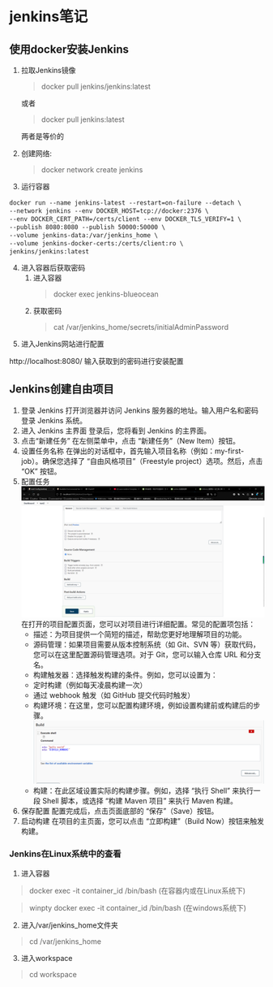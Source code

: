# jenkins笔记
## 使用docker安装Jenkins
1. 拉取Jenkins镜像
    >docker pull jenkins/jenkins:latest
    
    或者
    >docker pull jenkins:latest
    
    两者是等价的
2. 创建网络:
    >docker network create jenkins
3. 运行容器
```shell
docker run --name jenkins-latest --restart=on-failure --detach \
--network jenkins --env DOCKER_HOST=tcp://docker:2376 \
--env DOCKER_CERT_PATH=/certs/client --env DOCKER_TLS_VERIFY=1 \
--publish 8080:8080 --publish 50000:50000 \
--volume jenkins-data:/var/jenkins_home \
--volume jenkins-docker-certs:/certs/client:ro \
jenkins/jenkins:latest
```
4. 进入容器后获取密码
    1. 进入容器
        >docker exec jenkins-blueocean
    2. 获取密码
        >cat /var/jenkins_home/secrets/initialAdminPassword
5. 进入Jenkins网站进行配置

http://localhost:8080/ 输入获取到的密码进行安装配置
## Jenkins创建自由项目
1. 登录 Jenkins
    打开浏览器并访问 Jenkins 服务器的地址。输入用户名和密码登录 Jenkins 系统。
2. 进入 Jenkins 主界面
    登录后，您将看到 Jenkins 的主界面。
3. 点击“新建任务”
    在左侧菜单中，点击 “新建任务”（New Item）按钮。
4. 设置任务名称
    在弹出的对话框中，首先输入项目名称（例如：my-first-job）。确保您选择了 “自由风格项目”（Freestyle project）选项。然后，点击 “OK” 按钮。
5. 配置任务
![item_configure](screnn_shot/item_configure.png)
在打开的项目配置页面，您可以对项目进行详细配置。常见的配置项包括：
   * 描述：为项目提供一个简短的描述，帮助您更好地理解项目的功能。
   * 源码管理：如果项目需要从版本控制系统（如 Git、SVN 等）获取代码，您可以在这里配置源码管理选项。对于 Git，您可以输入仓库 URL 和分支名。
   * 构建触发器：选择触发构建的条件。例如，您可以设置为：
   * 定时构建（例如每天凌晨构建一次）
   * 通过 webhook 触发（如 GitHub 提交代码时触发）
   * 构建环境：在这里，您可以配置构建环境，例如设置构建前或构建后的步骤。
    ![alt text](/screnn_shot/build_environment_variables.png)
   * 构建：在此区域设置实际的构建步骤。例如，选择 “执行 Shell” 来执行一段 Shell 脚本，或选择 “构建 Maven 项目” 来执行 Maven 构建。
6. 保存配置
    配置完成后，点击页面底部的 “保存”（Save）按钮。
7. 启动构建
    在项目的主页面，您可以点击 “立即构建”（Build Now）按钮来触发构建。
### Jenkins在Linux系统中的查看
1. 进入容器
>docker exec -it container_id /bin/bash (在容器内或在Linux系统下)

>winpty docker exec -it container_id /bin/bash (在windows系统下)
2. 进入/var/jenkins_home文件夹
>cd /var/jenkins_home
3. 进入workspace
>cd workspace